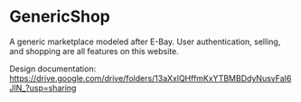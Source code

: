 # GenericShop
A generic marketplace modeled after E-Bay. User authentication, selling, and shopping are all
features on this website.

Design documentation:
https://drive.google.com/drive/folders/13aXxlQHffmKxYTBMBDdyNusvFaI6JlN_?usp=sharing